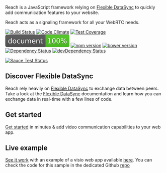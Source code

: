 Reach is a JavaScript framework relying on [Flexible DataSync](https://io.datasync.orange.com) to quickly add communication features to your website.
 
Reach acts as a signaling framework for all your WebRTC needs.

[![Build Status](https://img.shields.io/travis/webcom-components/reach/master.svg)](https://travis-ci.org/webcom-components/reach)
[![Code Climate](https://img.shields.io/codeclimate/github/webcom-components/reach.svg)](https://codeclimate.com/github/webcom-components/reach)
[![Test Coverage](https://img.shields.io/codeclimate/coverage/github/webcom-components/reach.svg)](https://codeclimate.com/github/webcom-components/reach/coverage)
[![ESDoc](../badge.svg)](https://doc.esdoc.org/github.com/webcom-components/reach)
[![npm version](https://img.shields.io/npm/v/webcom-reach.svg)](https://www.npmjs.com/package/webcom-reach)
[![bower version](https://img.shields.io/bower/v/webcom-reach.svg)](https://github.com/webcom-components/reach)
[![Dependency Status](https://img.shields.io/david/webcom-components/reach.svg)](https://david-dm.org/webcom-components/reach)
[![devDependency Status](https://img.shields.io/david/dev/webcom-components/reach.svg)](https://david-dm.org/webcom-components/reach#info=devDependencies)


[![Sauce Test Status](https://saucelabs.com/browser-matrix/webcomOps.svg)](https://saucelabs.com/u/webcomOps)


## Discover Flexible DataSync

Reach rely heavily on [Flexible DataSync][Quickstart] to exchange data between peers. Take a look at the [Flexible DataSync][Quickstart] documentation and learn how you can exchange data in real-time with a few lines of code.

## Get started

[Get started][ReachSDKDoc] in minutes &amp; add video communication capabilities to your web app.

## Live example

[See it work][VisioSampleRepo] with an example of a visio web app available [here][VisioSampleApp]. You can check the code for this sample in the dedicated Github [repo][VisioSampleRepo]

[Quickstart]: https://io.datasync.orange.com/doc/tutorial-quickstart.html
[ReachSDKDoc]: ./tutorial.html#getting-started
[VisioSampleRepo]: https://github.com/webcom-components/visio-sample
[VisioSampleApp]: https://webcom-components.github.io/visio-sample
